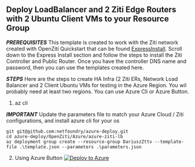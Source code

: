 
## Deploy LoadBalancer and 2 Ziti Edge Routers with 2 Ubuntu Client VMs to your Resource Group

***PREREQUISITES***
    This template is created to work with the Ziti network created with OpenZiti Quickstart that can be found [ExpressInstall](https://openziti.github.io/ziti/quickstarts/network/hosted.html). Scroll down to the Express Install section and follow the steps to install the Ziti Controller and Public Router. Once you have the controller DNS name and password, then you can use the templates created here.

***STEPS***
    Here are the steps to create HA Infra (2 Ziti ERs, Network Load Balancer and 2 Client Ubuntu VMs for testing in the Azure Region. You wil probably need at least two regions. You can use Azure Cli or Azure Button.

1. az cli

***IMPORTANT***
    Update the parameters file to match your Azure Cloud / Ziti configurations, and install azure cli for your os

```
git git@github.com:netfoundry/azure-deploy.git
cd azure-deploy/OpenZiti/Azure/azure-ziti-lb
az deployment group create --resource-group DariuszZttv --template-file .\template.json --parameters .\parameters.json
```
2. Using Azure Button
[![Deploy to Azure](https://azurecomcdn.azureedge.net/mediahandler/acomblog/media/Default/blog/deploybutton.png)](https://portal.azure.com/#create/Microsoft.Template/uri/https%3A%2F%2Fraw.githubusercontent.com%2FNetFoundry%2Fazure-deploy%2Fmaster%2FOpenZiti%2FAzure%2Fazure-ziti-lb%2Ftemplate.json)